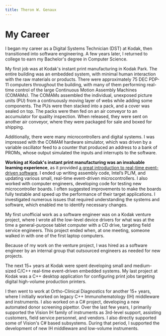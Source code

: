 ```yaml
---
title: Theron W. Genaux
---
```


# My Career

I began my career as a Digital Systems Technician (DST) at Kodak, then transitioned into software engineering. A few years later, I returned to college to earn my Bachelor's degree in Computer Science.

My first job was at Kodak's instant print manufacturing in Kodak Park. The entire building was an embedded system, with minimal human interaction with the raw materials or products. There were approximately 75 DEC PDP-11 computers throughout the building, with many of them performing real-time control of the large Continuous Motion Assembly Machines (COMAMs). The COMAMs assembled the individual, unexposed picture units (PU) from a continuously moving layer of webs while adding some components. The PUs were then stacked into a pack, and a cover was sealed on top. The packs were then fed on an air conveyor to an accumulator for quality inspection. When released, they were sent on another air conveyor, where they were packaged for sale and boxed for shipping.

 Additionally, there were many microcontrollers and digital systems. I was impressed with the COMAM hardware simulator, which was driven by a variable oscillator feed to a counter that produced an address to a bank of PROMs, whose output simulated the inputs and interrupts to the software.  

**Working at Kodak's instant print manufacturing was an invaluable learning experience**, as it provided <u>a great introduction to real-time event-driven software</u>. I ended up writing assembly code, Intel’s PL/M, and updating various small, real-time event-driven microcontrollers. I also worked with computer engineers, developing code for testing new microcontroller boards. I often suggested improvements to make the boards fully testable and speed up the performance of their target applications. I investigated numerous issues that required understanding the systems and software, which enabled me to identify necessary changes.

My first unofficial work as a software engineer was on a Kodak venture project, where I wrote all the low-level device drivers for what was at the time a general-purpose tablet computer with a CD drive, targeting field service engineers. This project ended when, at one meeting, someone walked in with one of the first laptop computers. 

Because of my work on the venture project, I was hired as a software engineer by an internal group that outsourced engineers as needed for new projects. 

The next 15+ years at Kodak were spent developing small and medium-sized C/C++ real-time event-driven embedded systems. My last project at Kodak was a C++ desktop application for configuring print jobs targeting digital high-volume production printers.

I then went to work at Ortho-Clinical Diagnostics for another 15+ years, where I initially worked on legacy C++ Immunohematology (IH) middleware and instruments. I also worked on a C# project, developing a new automated donor screening pipettor. Over the last few years, I primarily supported the Vision IH family of instruments as 3rd-level support, assisting customers, field service personnel, and vendors. I also directly supported some of Vision's C# based subsystems. During that period, I supported the development of new IH middleware and low-volume instruments.
